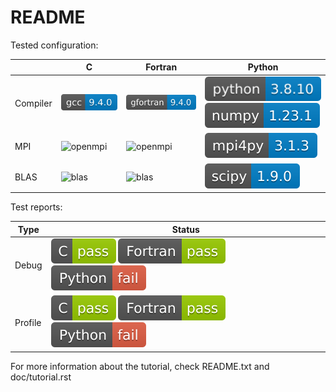 # README

Tested configuration:

|           | C   | Fortran | Python |
| ---       | --- | ---     | ---    |
| Compiler  | ![c_compiler](https://raw.githubusercontent.com/armflorentlebeau/arm_hpc_tools_trial/master/.github/badges/gcc.svg) | ![f_compiler](https://raw.githubusercontent.com/armflorentlebeau/arm_hpc_tools_trial/master/.github/badges/gfortran.svg) | ![python](https://raw.githubusercontent.com/armflorentlebeau/arm_hpc_tools_trial/master/.github/badges/python.svg) ![numpy](https://raw.githubusercontent.com/armflorentlebeau/arm_hpc_tools_trial/master/.github/badges/numpy.svg) |
| MPI       | ![openmpi](badges/openmpi) | ![openmpi](badges/openmpi) | ![mpi4py](https://raw.githubusercontent.com/armflorentlebeau/arm_hpc_tools_trial/master/.github/badges/mpi4py.svg) |
| BLAS      | ![blas](badges/blas) | ![blas](badges/blas) | ![scipy](https://raw.githubusercontent.com/armflorentlebeau/arm_hpc_tools_trial/master/.github/badges/scipy.svg) |

Test reports:

| Type      | Status |
| ---       | ---    |
| Debug     | ![c_debug](https://raw.githubusercontent.com/armflorentlebeau/arm_hpc_tools_trial/master/.github/badges/c_dbg.svg) ![f_debug](https://raw.githubusercontent.com/armflorentlebeau/arm_hpc_tools_trial/master/.github/badges/f_dbg.svg) ![py_debug](https://raw.githubusercontent.com/armflorentlebeau/arm_hpc_tools_trial/master/.github/badges/py_dbg.svg) |
| Profile   | ![c_profile](https://raw.githubusercontent.com/armflorentlebeau/arm_hpc_tools_trial/master/.github/badges/c_prof.svg) ![f_profile](https://raw.githubusercontent.com/armflorentlebeau/arm_hpc_tools_trial/master/.github/badges/f_prof.svg) ![py_profile](https://raw.githubusercontent.com/armflorentlebeau/arm_hpc_tools_trial/master/.github/badges/py_prof.svg) |

For more information about the tutorial, check README.txt and doc/tutorial.rst
